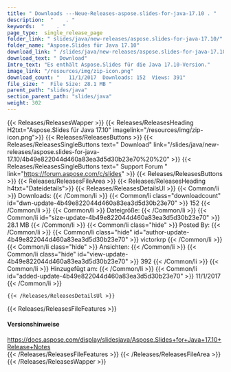 ```yaml
---
title: " Downloads ---Neue-Releases-aspose.slides-for-java-17.10 . "
description:  "    . " 
keywords:  "    . " 
page_type:  single_release_page
folder_link: " slides/java/new-releases/aspose.slides-for-java-17.10/"
folder_name: "Aspose.Slides für Java 17.10"
download_link: " /slides/java/new-releases/aspose.slides-for-java-17.10/4b49e822044d460a83ea3d5d30b23e70"
download_text: " Download"
Intro_text: "Es enthält Aspose.Slides für die Java 17.10-Version."
image_link: "/resources/img/zip-icon.png"
download_count: "   11/1/2017  Downloads: 152  Views: 391"
file_size: "  File Size: 28.1 MB "
parent_path: "slides/java"
section_parent_path: "slides/java"
weight: 302
---
```


{{< Releases/ReleasesWapper >}}
  {{< Releases/ReleasesHeading H2txt="Aspose.Slides für Java 17.10" imagelink="/resources/img/zip-icon.png">}}
  {{< Releases/ReleasesButtons >}}
    {{< Releases/ReleasesSingleButtons text=" Download" link="/slides/java/new-releases/aspose.slides-for-java-17.10/4b49e822044d460a83ea3d5d30b23e70%20%20" >}}
    {{< Releases/ReleasesSingleButtons text=" Support Forum " link="https://forum.aspose.com/c/slides" >}}
  {{< Releases/ReleasesButtons >}}
  {{< Releases/ReleasesFileArea >}}
    {{< Releases/ReleasesHeading h4txt="Dateidetails">}}
    {{< Releases/ReleasesDetailsUl >}}
            {{< Common/li >}} Downloads: {{< /Common/li >}}
      {{< Common/li class="downloadcount" id="dwn-update-4b49e822044d460a83ea3d5d30b23e70" >}} 152 {{< /Common/li >}}
      {{< Common/li >}} Dateigröße: {{< /Common/li >}}
      {{< Common/li id="size-update-4b49e822044d460a83ea3d5d30b23e70" >}} 28.1 MB {{< /Common/li >}} 
      {{< Common/li  class="hide" >}} Posted By: {{< /Common/li >}} 
      {{< Common/li class="hide" id="author-update-4b49e822044d460a83ea3d5d30b23e70" >}} victorkrp {{< /Common/li >}}
      {{< Common/li class="hide" >}} Ansichten: {{< /Common/li >}}
      {{< Common/li class="hide" id="view-update-4b49e822044d460a83ea3d5d30b23e70" >}} 392 {{< /Common/li >}}
      {{< Common/li >}} Hinzugefügt am: {{< /Common/li >}}
      {{< Common/li id="added-update-4b49e822044d460a83ea3d5d30b23e70" >}} 11/1/2017 {{< /Common/li >}} 

    {{< /Releases/ReleasesDetailsUl >}}

  {{< Releases/ReleasesFileFeatures >}}
      <h4>Versionshinweise</h4><div> <a href="https://docs.aspose.com/display/slidesjava/Aspose.Slides+for+Java+17.10+Release+Notes">https://docs.aspose.com/display/slidesjava/Aspose.Slides+for+Java+17.10+Release+Notes</a></div>
  {{< /Releases/ReleasesFileFeatures >}}
 {{< /Releases/ReleasesFileArea >}}
{{< /Releases/ReleasesWapper >}}



